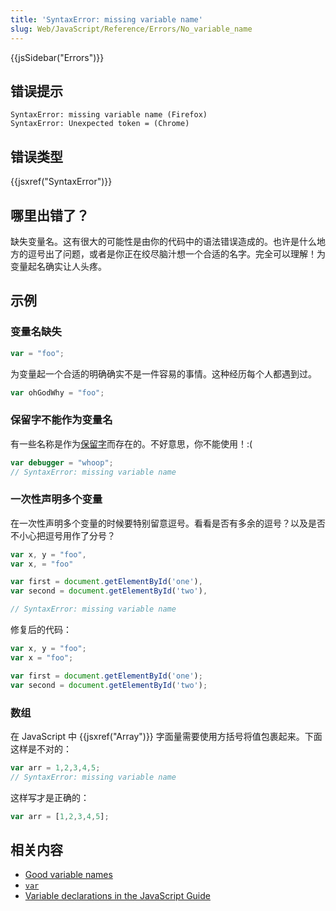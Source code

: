 ```yaml
---
title: 'SyntaxError: missing variable name'
slug: Web/JavaScript/Reference/Errors/No_variable_name
---
```


{{jsSidebar("Errors")}}

## 错误提示

```plain
SyntaxError: missing variable name (Firefox)
SyntaxError: Unexpected token = (Chrome)
```

## 错误类型

{{jsxref("SyntaxError")}}

## 哪里出错了？

缺失变量名。这有很大的可能性是由你的代码中的语法错误造成的。也许是什么地方的逗号出了问题，或者是你正在绞尽脑汁想一个合适的名字。完全可以理解！为变量起名确实让人头疼。

## 示例

### 变量名缺失

```js example-bad
var = "foo";
```

为变量起一个合适的明确确实不是一件容易的事情。这种经历每个人都遇到过。

```js example-good
var ohGodWhy = "foo";
```

### 保留字不能作为变量名

有一些名称是作为[保留字](/zh-CN/docs/Web/JavaScript/Reference/Lexical_grammar#Keywords)而存在的。不好意思，你不能使用！:(

```js example-bad
var debugger = "whoop";
// SyntaxError: missing variable name
```

### 一次性声明多个变量

在一次性声明多个变量的时候要特别留意逗号。看看是否有多余的逗号？以及是否不小心把逗号用作了分号？

```js example-bad
var x, y = "foo",
var x, = "foo"

var first = document.getElementById('one'),
var second = document.getElementById('two'),

// SyntaxError: missing variable name
```

修复后的代码：

```js example-good
var x, y = "foo";
var x = "foo";

var first = document.getElementById('one');
var second = document.getElementById('two');
```

### 数组

在 JavaScript 中 {{jsxref("Array")}} 字面量需要使用方括号将值包裹起来。下面这样是不对的：

```js example-bad
var arr = 1,2,3,4,5;
// SyntaxError: missing variable name
```

这样写才是正确的：

```js example-good
var arr = [1,2,3,4,5];
```

## 相关内容

- [Good variable names](http://wiki.c2.com/?GoodVariableNames)
- [`var`](/zh-CN/docs/Web/JavaScript/Reference/Statements/var)
- [Variable declarations in the JavaScript Guide](/zh-CN/docs/Web/JavaScript/Guide/Grammar_and_types#Declarations)
